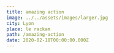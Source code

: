 ```yaml
---
title: amazing action
image: ../../assets/images/larger.jpg
city: Lyon
place: le rackam
path: /amazing-action
date: 2020-02-18T00:00:00.000Z
---
```

